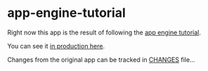 app-engine-tutorial
===================

Right now this app is the result of following the [app engine tutorial](https://cloud.google.com/appengine/docs/java/gettingstarted/introduction).

You can see it [in production here](https://krico-test.appspot.com).

Changes from the original app can be tracked in [CHANGES](CHANGES.md) file...
